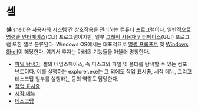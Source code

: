 # 셸
**[셀](https://en.wikipedia.org/wiki/Shell_(computing))**(shell)은 사용자와 시스템 간 상호작용을 관리하는 컴퓨터 프로그램이다. 일반적으로 [명령줄 인터페이스](https://en.wikipedia.org/wiki/Command-line_interface)(CLI) 프로그램이지만, 일부 [그래픽 사용자 인터페이스](https://en.wikipedia.org/wiki/Graphical_user_interface)(GUI) 프로그램 또한 셸로 분류된다. Windows OS에서는 대표적으로 [명령 프롬프트](https://en.wikipedia.org/wiki/Cmd.exe) 및 [Windows Shell](https://learn.microsoft.com/en-us/windows/win32/shell/shell-entry)이 해당한다. 여기서 후자는 아래의 기능들을 아울러 명칭한다.

* [파일 탐색기](https://en.wikipedia.org/wiki/File_Explorer): 셸의 네임스페이스, 즉 디스크와 파일 및 폴더를 탐색할 수 있는 컴포넌트이다. 이를 실행하는 explorer.exe는 그 외에도 작업 표시줄, 시작 메뉴, 그리고 데스크탑 일부를 실행하는 등의 역랗도 담당한다.
* [작업 표시줄](https://en.wikipedia.org/wiki/Taskbar)
* [시작 메뉴](https://en.wikipedia.org/wiki/Start_menu)
* [데스크탑](Logon.md#데스크탑)
